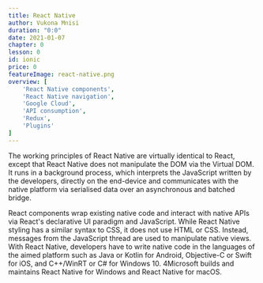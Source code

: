 ```yaml
---
title: React Native
author: Vukona Mnisi
duration: "0:0"
date: 2021-01-07
chapter: 0
lesson: 0
id: ionic
price: 0
featureImage: react-native.png
overview: [
    'React Native components',
    'React Native navigation',
    'Google Cloud',
    'API consumption',
    'Redux',
    'Plugins'
]
---
```


The working principles of React Native are virtually identical to React, except that React Native
does not manipulate the DOM via the Virtual DOM. It runs in a background process, which
interprets the JavaScript written by the developers, directly on the end-device and
communicates with the native platform via serialised data over an asynchronous and batched
bridge.

React components wrap existing native code and interact with native APIs via React's
declarative UI paradigm and JavaScript.
While React Native styling has a similar syntax to CSS, it does not use HTML or CSS. Instead,
messages from the JavaScript thread are used to manipulate native views. With React Native,
developers have to write native code in the languages of the aimed platform such as Java or
Kotlin for Android, Objective-C or Swift for iOS, and C++/WinRT or C# for Windows 10.
4Microsoft builds and maintains React Native for Windows and React Native for macOS.